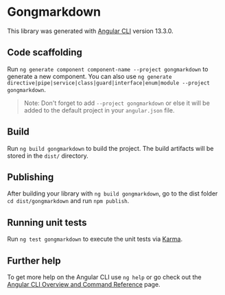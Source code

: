 # Gongmarkdown

This library was generated with [Angular CLI](https://github.com/angular/angular-cli) version 13.3.0.

## Code scaffolding

Run `ng generate component component-name --project gongmarkdown` to generate a new component. You can also use `ng generate directive|pipe|service|class|guard|interface|enum|module --project gongmarkdown`.
> Note: Don't forget to add `--project gongmarkdown` or else it will be added to the default project in your `angular.json` file. 

## Build

Run `ng build gongmarkdown` to build the project. The build artifacts will be stored in the `dist/` directory.

## Publishing

After building your library with `ng build gongmarkdown`, go to the dist folder `cd dist/gongmarkdown` and run `npm publish`.

## Running unit tests

Run `ng test gongmarkdown` to execute the unit tests via [Karma](https://karma-runner.github.io).

## Further help

To get more help on the Angular CLI use `ng help` or go check out the [Angular CLI Overview and Command Reference](https://angular.io/cli) page.
